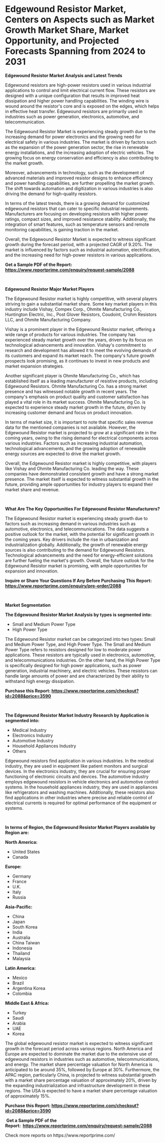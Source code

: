 <p><h1>Edgewound Resistor Market, Centers on Aspects such as Market Growth Market Share, Market Opportunity, and Projected Forecasts Spanning from 2024 to 2031</h1></p><p><strong>Edgewound Resistor Market Analysis and Latest Trends</strong></p>
<p><p>Edgewound resistors are high-power resistors used in various industrial applications to control and limit electrical current flow. These resistors are designed with a unique configuration that results in improved heat dissipation and higher power handling capabilities. The winding wire is wound around the resistor's core and is exposed on the edges, which helps in effective heat transfer. Edgewound resistors are primarily used in industries such as power generation, electronics, automotive, and telecommunication.</p><p>The Edgewound Resistor Market is experiencing steady growth due to the increasing demand for power electronics and the growing need for electrical safety in various industries. The market is driven by factors such as the expansion of the power generation sector, the rise in renewable energy installations, and the increasing adoption of electric vehicles. The growing focus on energy conservation and efficiency is also contributing to the market growth.</p><p>Moreover, advancements in technology, such as the development of advanced materials and improved resistor designs to enhance efficiency and power handling capabilities, are further propelling the market growth. The shift towards automation and digitization in various industries is also driving the demand for high-quality resistors.</p><p>In terms of the latest trends, there is a growing demand for customized edgewound resistors that can cater to specific industrial requirements. Manufacturers are focusing on developing resistors with higher power ratings, compact sizes, and improved resistance stability. Additionally, the integration of smart features, such as temperature sensors and remote monitoring capabilities, is gaining traction in the market.</p><p>Overall, the Edgewound Resistor Market is expected to witness significant growth during the forecast period, with a projected CAGR of 9.20%. The market is influenced by factors such as industrial automation, electrification, and the increasing need for high-power resistors in various applications.</p></p>
<p><strong>Get a Sample PDF of the Report:&nbsp; <a href="https://www.reportprime.com/enquiry/request-sample/2088">https://www.reportprime.com/enquiry/request-sample/2088</a></strong></p>
<p>&nbsp;</p>
<p><strong>Edgewound Resistor Major Market Players</strong></p>
<p><p>The Edgewound Resistor market is highly competitive, with several players striving to gain a substantial market share. Some key market players in this industry include Vishay, Compex Corp., Ohmite Manufacturing Co., Huntington Electric, Inc., Post Glover Resistors, Coudoint, Crohm Resistors LLC, and Ohmite Manufacturing Company.</p><p>Vishay is a prominent player in the Edgewound Resistor market, offering a wide range of products for various industries. The company has experienced steady market growth over the years, driven by its focus on technological advancements and innovation. Vishay's commitment to research and development has allowed it to meet the evolving demands of its customers and expand its market reach. The company's future growth prospects look promising, as it continues to invest in new products and market expansion strategies.</p><p>Another significant player is Ohmite Manufacturing Co., which has established itself as a leading manufacturer of resistive products, including Edgewound Resistors. Ohmite Manufacturing Co. has a strong market presence and has witnessed notable growth in recent years. The company's emphasis on product quality and customer satisfaction has played a vital role in its market success. Ohmite Manufacturing Co. is expected to experience steady market growth in the future, driven by increasing customer demand and focus on product innovation.</p><p>In terms of market size, it is important to note that specific sales revenue data for the mentioned companies is not available. However, the Edgewound Resistor market is projected to grow at a significant rate in the coming years, owing to the rising demand for electrical components across various industries. Factors such as increasing industrial automation, technological advancements, and the growing adoption of renewable energy sources are expected to drive the market growth.</p><p>Overall, the Edgewound Resistor market is highly competitive, with players like Vishay and Ohmite Manufacturing Co. leading the way. These companies have demonstrated consistent growth and have a strong market presence. The market itself is expected to witness substantial growth in the future, providing ample opportunities for industry players to expand their market share and revenue.</p></p>
<p>&nbsp;</p>
<p><strong>What Are The Key Opportunities For Edgewound Resistor Manufacturers?</strong></p>
<p><p>The Edgewound Resistor market is experiencing steady growth due to factors such as increasing demand in various industries such as automotive, electronics, and telecommunications. The data suggests a positive outlook for the market, with the potential for significant growth in the coming years. Key drivers include the rise in urbanization and industrialization globally. Additionally, the growth of renewable energy sources is also contributing to the demand for Edgewound Resistors. Technological advancements and the need for energy-efficient solutions are further fueling the market's growth. Overall, the future outlook for the Edgewound Resistor market is promising, with ample opportunities for expansion and innovation.</p></p>
<p><strong>Inquire or Share Your Questions If Any Before Purchasing This Report: <a href="https://www.reportprime.com/enquiry/pre-order/2088">https://www.reportprime.com/enquiry/pre-order/2088</a></strong></p>
<p>&nbsp;</p>
<p><strong>Market Segmentation</strong></p>
<p><strong>The Edgewound Resistor Market Analysis by types is segmented into:</strong></p>
<p><ul><li>Small and Medium Power Type</li><li>High Power Type</li></ul></p>
<p><p>The Edgewound Resistor market can be categorized into two types: Small and Medium Power Type, and High Power Type. The Small and Medium Power Type refers to resistors designed for low to moderate power applications. These resistors are typically used in electronics, automotive, and telecommunications industries. On the other hand, the High Power Type is specifically designed for high power applications, such as power generation, industrial machinery, and electric vehicles. These resistors can handle large amounts of power and are characterized by their ability to withstand high energy dissipation.</p></p>
<p><strong>Purchase this Report:&nbsp;<a href="https://www.reportprime.com/checkout?id=2088&price=3590">https://www.reportprime.com/checkout?id=2088&price=3590</a></strong></p>
<p>&nbsp;</p>
<p><strong>The Edgewound Resistor Market Industry Research by Application is segmented into:</strong></p>
<p><ul><li>Medical Industry</li><li>Electronics Industry</li><li>Automotive Industry</li><li>Household Appliances Industry</li><li>Others</li></ul></p>
<p><p>Edgewound resistors find application in various industries. In the medical industry, they are used in equipment like patient monitors and surgical devices. In the electronics industry, they are crucial for ensuring proper functioning of electronic circuits and devices. The automotive industry employs edgewound resistors in vehicle electronics and automotive control systems. In the household appliances industry, they are used in appliances like refrigerators and washing machines. Additionally, these resistors also find applications in other industries where precise and reliable control of electrical currents is required for optimal performance of the equipment or systems.</p></p>
<p>&nbsp;</p>
<p><strong>In terms of Region, the Edgewound Resistor Market Players available by Region are:</strong></p>
<p>
    <p> <strong> North America: </strong>
        <ul>
            <li>United States</li>
            <li>Canada</li>
        </ul>
        </p> 
    <p> <strong> Europe: </strong>
        <ul>
            <li>Germany</li>
            <li>France</li>
            <li>U.K.</li>
            <li>Italy</li>
            <li>Russia</li>
        </ul>
        </p> 
    <p> <strong> Asia-Pacific: </strong>
        <ul>
            <li>China</li>
            <li>Japan</li>
            <li>South Korea</li>
            <li>India</li>
            <li>Australia</li>
            <li>China Taiwan</li>
            <li>Indonesia</li>
            <li>Thailand</li>
            <li>Malaysia</li>
        </ul>
        </p> 
    <p> <strong> Latin America: </strong>
        <ul>
            <li>Mexico</li>
            <li>Brazil</li>
            <li>Argentina Korea</li>
            <li>Colombia</li>
        </ul>
        </p> 
    <p> <strong> Middle East & Africa: </strong>
        <ul>
            <li>Turkey</li>
            <li>Saudi</li>
            <li>Arabia</li>
            <li>UAE</li>
            <li>Korea</li>
        </ul>
    </p>
    </p>
<p><p>The global edgewound resistor market is expected to witness significant growth in the forecast period across various regions. North America and Europe are expected to dominate the market due to the extensive use of edgewound resistors in industries such as automotive, telecommunications, and energy. The market share percentage valuation for North America is anticipated to be around 35%, followed by Europe at 30%. Furthermore, the APAC region, particularly China, is projected to witness substantial growth with a market share percentage valuation of approximately 20%, driven by the expanding industrialization and infrastructure development in these regions. The USA is expected to have a market share percentage valuation of approximately 15%.</p></p>
<p><strong>Purchase this Report: <a href="https://www.reportprime.com/checkout?id=2088&price=3590">https://www.reportprime.com/checkout?id=2088&price=3590</a></strong></p>
<p>&nbsp;<strong>Get a Sample PDF of the Report:&nbsp;&nbsp;<a href="https://www.reportprime.com/enquiry/request-sample/2088">https://www.reportprime.com/enquiry/request-sample/2088</a></strong></p>
<p><strong></strong></p>
<p>Check more reports on https://www.reportprime.com/</p>
